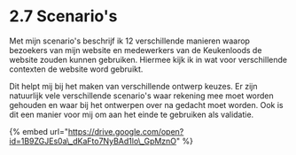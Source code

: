 # 2.7 Scenario's

Met mijn scenario's beschrijf ik 12 verschillende manieren waarop bezoekers van mijn website en medewerkers van de Keukenloods de website zouden kunnen gebruiken. Hiermee kijk ik in wat voor verschillende contexten de website word gebruikt.

Dit helpt mij bij het maken van verschillende ontwerp keuzes. Er zijn natuurlijk vele verschillende scenario's waar rekening mee moet worden gehouden en waar bij het ontwerpen over na gedacht moet worden. Ook is dit een manier voor mij om aan het einde te gebruiken als validatie.

{% embed url="https://drive.google.com/open?id=1B9ZGJEs0a\_dKaFto7NyBAd1lo\_GpMznO" %}



